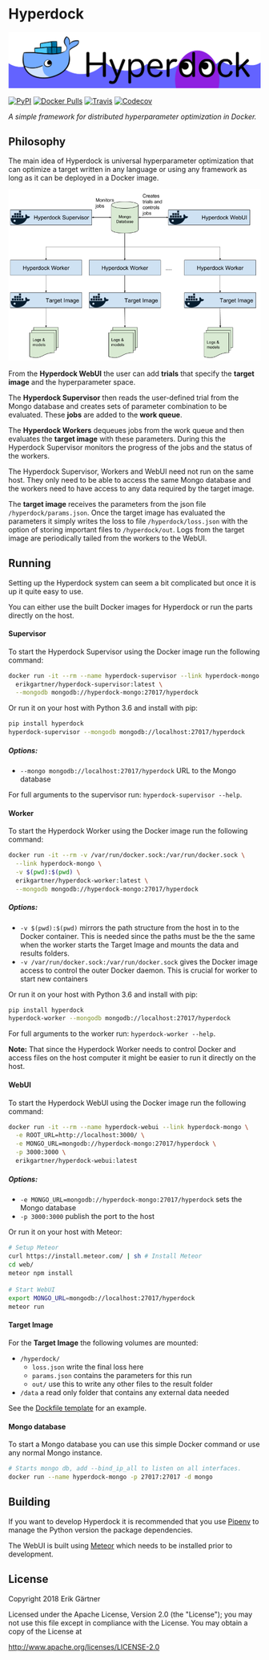# Hyperdock
![Hyperdock logo](extra/banner.png)

[![PyPI](https://img.shields.io/pypi/v/hyperdock.svg?style=for-the-badge)](https://pypi.org/project/hyperdock/)
[![Docker Pulls](https://img.shields.io/docker/pulls/erikgartner/hyperdock-supervisor.svg?style=for-the-badge)](https://hub.docker.com/r/erikgartner/hyperdock-supervisor/)
[![Travis](https://img.shields.io/travis/ErikGartner/hyperdock.svg?style=for-the-badge)](https://travis-ci.org/ErikGartner/hyperdock)
[![Codecov](https://img.shields.io/codecov/c/github/ErikGartner/hyperdock.svg?style=for-the-badge)](https://codecov.io/gh/ErikGartner/hyperdock)

*A simple framework for distributed hyperparameter optimization in Docker.*

## Philosophy

The main idea of Hyperdock is universal hyperparameter optimization that can optimize a target written in any language or using any framework as long as it can be deployed in a Docker image.

![Hyperdock diagram](extra/diagram.png)

From the **Hyperdock WebUI** the user can add **trials** that specify the **target image** and the hyperparameter space.

The **Hyperdock Supervisor** then reads the user-defined trial from the Mongo database and creates sets of parameter combination to be evaluated.
These **jobs** are added to the **work queue**.

The **Hyperdock Workers** dequeues jobs from the work queue and then evaluates the **target image** with these parameters. During this the Hyperdock Supervisor monitors the progress of the jobs and the status of the workers.

The Hyperdock Supervisor, Workers and WebUI need not run on the same host. They only need to be able to access the same Mongo database and the workers need to have access to any data required by the target image.

The **target image** receives the parameters from the json file `/hyperdock/params.json`. Once the target image has evaluated the parameters it simply writes the loss to file `/hyperdock/loss.json` with the option of storing important files to `/hyperdock/out`. Logs from the target image are periodically tailed from the workers to the WebUI.

## Running
Setting up the Hyperdock system can seem a bit complicated but once it is up it quite easy to use.

You can either use the built Docker images for Hyperdock or run the parts directly on the host.

#### Supervisor
To start the Hyperdock Supervisor using the Docker image run the following command:
```bash
docker run -it --rm --name hyperdock-supervisor --link hyperdock-mongo \
  erikgartner/hyperdock-supervisor:latest \
  --mongodb mongodb://hyperdock-mongo:27017/hyperdock
```

Or run it on your host with Python 3.6 and install with pip:
```bash
pip install hyperdock
hyperdock-supervisor --mongodb mongodb://localhost:27017/hyperdock
```

##### Options:
- `--mongo mongodb://localhost:27017/hyperdock` URL to the Mongo database

For full arguments to the supervisor run: `hyperdock-supervisor --help`.

#### Worker
To start the Hyperdock Worker using the Docker image run the following command:
```bash
docker run -it --rm -v /var/run/docker.sock:/var/run/docker.sock \
  --link hyperdock-mongo \
  -v $(pwd):$(pwd) \
  erikgartner/hyperdock-worker:latest \
  --mongodb mongodb://hyperdock-mongo:27017/hyperdock
```

##### Options:

- `-v $(pwd):$(pwd)` mirrors the path structure from the host in to  the Docker container. This is needed since the paths must be the the same when the worker starts the Target Image and mounts the data and results folders.
- `-v /var/run/docker.sock:/var/run/docker.sock` gives the Docker image access to control the outer Docker daemon. This is crucial for worker to start new containers

Or run it on your host with Python 3.6 and install with pip:
```bash
pip install hyperdock
hyperdock-worker --mongodb mongodb://localhost:27017/hyperdock
```

For full arguments to the worker run: `hyperdock-worker --help`.

**Note:** That since the Hyperdock Worker needs to control Docker and access files on the host computer it might be easier to run it directly on the host.

#### WebUI
To start the Hyperdock WebUI using the Docker image run the following command:
```bash
docker run -it --rm --name hyperdock-webui --link hyperdock-mongo \
  -e ROOT_URL=http://localhost:3000/ \
  -e MONGO_URL=mongodb://hyperdock-mongo:27017/hyperdock \
  -p 3000:3000 \
  erikgartner/hyperdock-webui:latest
```

##### Options:

- `-e MONGO_URL=mongodb://hyperdock-mongo:27017/hyperdock` sets the Mongo database
- `-p 3000:3000` publish the port to the host

Or run it on your host with Meteor:
```bash
# Setup Meteor
curl https://install.meteor.com/ | sh # Install Meteor
cd web/
meteor npm install

# Start WebUI
export MONGO_URL=mongodb://localhost:27017/hyperdock
meteor run
```

#### Target Image
For the **Target Image** the following volumes are mounted:

- `/hyperdock/`
  - `loss.json` write the final loss here
  - `params.json` contains the parameters for this run
  - `out/` use this to write any other files to the result folder
- `/data` a read only folder that contains any external data needed

See the [Dockfile template](docker/Dockerfile.template) for an example.

#### Mongo database
To start a Mongo database you can use this simple Docker command or use any normal Mongo instance.
```bash
# Starts mongo db, add --bind_ip_all to listen on all interfaces.
docker run --name hyperdock-mongo -p 27017:27017 -d mongo
```

## Building
If you want to develop Hyperdock it is recommended that you use [Pipenv](https://docs.pipenv.org/) to manage the Python version the package dependencies.

The WebUI is built using [Meteor](https://www.meteor.com/) which needs to be installed prior to development.


## License
Copyright 2018 Erik Gärtner

Licensed under the Apache License, Version 2.0 (the "License");
you may not use this file except in compliance with the License.
You may obtain a copy of the License at

http://www.apache.org/licenses/LICENSE-2.0
